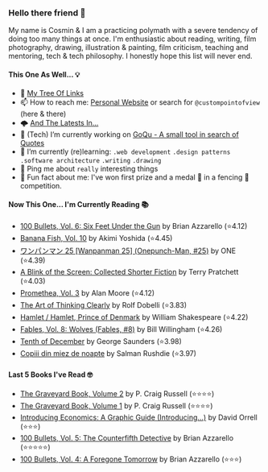 ### Hello there friend 👋

My name is Cosmin & I am a practicing polymath with a severe tendency of doing too many things at once.
I'm enthusiastic about reading, writing, film photography, drawing, illustration & painting, film criticism, teaching and mentoring, tech & tech philosophy.
I honestly hope this list will never end. 

#### This One As Well... 💡
- 🌲 [My Tree Of Links](https://linktr.ee/custompointofview)
- 📫 How to reach me: [Personal Website](https://custompointofview.com/) or search for `@custompointofview` (here & there)
- 🌩️ [And The Latests In...](https://custompointofview.com/latests)
- 🔭 (Tech) I’m currently working on [GoQu - A small tool in search of Quotes](https://github.com/custompointofview/goqu)
- 🌱 I’m currently (re)learning: `.web development` `.design patterns` `.software architecture` `.writing` `.drawing` 
- 💬 Ping me about `really` interesting things
- 🐡 Fun fact about me: I've won first prize and a medal 🥇 in a fencing 🤺 competition.

#### Now This One... I'm Currently Reading 📚
<!-- GOODREADS-LIST:START -->
- [100 Bullets, Vol. 6: Six Feet Under the Gun](https://www.goodreads.com/review/show/5046354007?utm_medium=api&utm_source=rss) by Brian Azzarello (⭐️4.12)
- [Banana Fish, Vol. 10](https://www.goodreads.com/review/show/4602429210?utm_medium=api&utm_source=rss) by Akimi Yoshida (⭐️4.45)
- [ワンパンマン 25 [Wanpanman 25] (Onepunch-Man, #25)](https://www.goodreads.com/review/show/4416181319?utm_medium=api&utm_source=rss) by ONE (⭐️4.39)
- [A Blink of the Screen: Collected Shorter Fiction](https://www.goodreads.com/review/show/3570112383?utm_medium=api&utm_source=rss) by Terry Pratchett (⭐️4.03)
- [Promethea, Vol. 3](https://www.goodreads.com/review/show/3403029181?utm_medium=api&utm_source=rss) by Alan Moore (⭐️4.12)
- [The Art of Thinking Clearly](https://www.goodreads.com/review/show/3398126985?utm_medium=api&utm_source=rss) by Rolf Dobelli (⭐️3.83)
- [Hamlet / Hamlet, Prince of Denmark](https://www.goodreads.com/review/show/3395531630?utm_medium=api&utm_source=rss) by William Shakespeare (⭐️4.22)
- [Fables, Vol. 8: Wolves (Fables, #8)](https://www.goodreads.com/review/show/3084491891?utm_medium=api&utm_source=rss) by Bill Willingham (⭐️4.26)
- [Tenth of December](https://www.goodreads.com/review/show/3349948960?utm_medium=api&utm_source=rss) by George Saunders (⭐️3.98)
- [Copiii din miez de noapte](https://www.goodreads.com/review/show/2605011709?utm_medium=api&utm_source=rss) by Salman Rushdie (⭐️3.97)
<!-- GOODREADS-LIST:END -->

#### Last 5 Books I've Read 🤓
<!-- GOODREADS-READ-LIST:START -->
- [The Graveyard Book, Volume 2](https://www.goodreads.com/review/show/5119477800?utm_medium=api&utm_source=rss) by P. Craig Russell (⭐⭐⭐⭐)
- [The Graveyard Book, Volume 1](https://www.goodreads.com/review/show/5119478009?utm_medium=api&utm_source=rss) by P. Craig Russell (⭐⭐⭐⭐)
- [Introducing Economics: A Graphic Guide (Introducing...)](https://www.goodreads.com/review/show/5117248366?utm_medium=api&utm_source=rss) by David Orrell (⭐⭐⭐)
- [100 Bullets, Vol. 5: The Counterfifth Detective](https://www.goodreads.com/review/show/5046284922?utm_medium=api&utm_source=rss) by Brian Azzarello (⭐⭐⭐⭐⭐)
- [100 Bullets, Vol. 4: A Foregone Tomorrow](https://www.goodreads.com/review/show/4969438956?utm_medium=api&utm_source=rss) by Brian Azzarello (⭐⭐⭐)
<!-- GOODREADS-READ-LIST:END -->

<!-- #### Some Stats 👷 -->
<!--START_SECTION:waka-->
<!--END_SECTION:waka--> 


